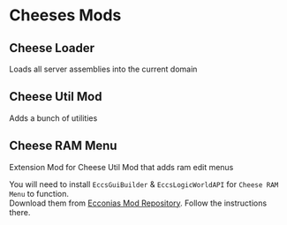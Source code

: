 # Cheeses Mods
## Cheese Loader
Loads all server assemblies into the current domain
## Cheese Util Mod
Adds a bunch of utilities
## Cheese RAM Menu
Extension Mod for Cheese Util Mod that adds ram edit menus

You will need to install `EccsGuiBuilder` & `EccsLogicWorldAPI` for `Cheese RAM Menu` to function.\
Download them from [Ecconias Mod Repository](https://github.com/Ecconia/Ecconia-LogicWorld-Mods). Follow the instructions there.
